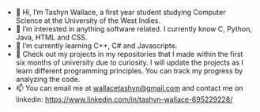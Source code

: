 - 👋 Hi, I’m Tashyn Wallace, a first year student studying Computer Science at the University of the West Indies. 
- 👀 I’m interested in anything software related. I currently know C, Python, Java, HTML and CSS.
- 🌱 I’m currently learning C++, C# and Javascripte.
- 💞️ Check out my projects in my repositories that I made within the first six months of university due to curiosity. 
      I will update the projects as I learn different programming principles. You can track my progress by analyzing the code. 
- 📫 You can email me at wallacetashyn@gmail.com and contact me on linkedin: https://www.linkedin.com/in/tashyn-wallace-695229228/

<!---
tashynw/tashynw is a ✨ special ✨ repository because its `README.md` (this file) appears on your GitHub profile.
You can click the Preview link to take a look at your changes.
--->
